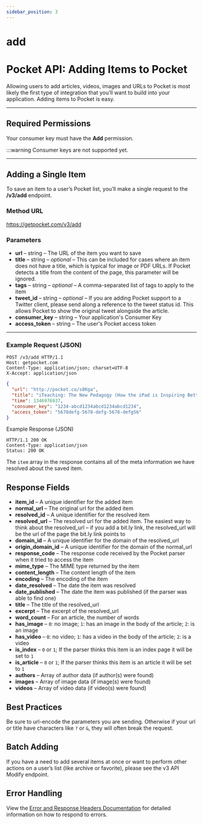 ```yaml
---
sidebar_position: 3
---
```


# add

# Pocket API: Adding Items to Pocket

Allowing users to add articles, videos, images and URLs to Pocket is
most likely the first type of integration that you’ll want to build into
your application. Adding items to Pocket is easy.

---

## Required Permissions

Your consumer key must have the **Add** permission.


:::warning
Consumer keys are not supported yet.

---

## Adding a Single Item

To save an item to a user’s Pocket list, you’ll make a single request to
the **/v3/add** endpoint.  

### Method URL

https://getpocket.com/v3/add  

### Parameters

- **url** – string – The URL of the item you want to save  
- **title** – string – *optional* – This can be included for cases where
  an item does not have a title, which is typical for image or PDF URLs.
  If Pocket detects a title from the content of the page, this parameter
  will be ignored.  
- **tags** – string – *optional* – A comma-separated list of tags to
  apply to the item  
- **tweet\_id** – string – *optional* – If you are adding Pocket support
  to a Twitter client, please send along a reference to the tweet status
  id. This allows Pocket to show the original tweet alongside the article.  
- **consumer\_key** – string – Your application's Consumer Key  
- **access\_token** – string – The user's Pocket access token  

---

### Example Request (JSON)

```
POST /v3/add HTTP/1.1  
Host: getpocket.com  
Content-Type: application/json; charset=UTF-8  
X-Accept: application/json  
```

```json
{
  "url": "http://pocket.co/s8Kga",
  "title": "iTeaching: The New Pedagogy (How the iPad is Inspiring Better Ways of Teaching)",
  "time": 1346976937,
  "consumer_key": "1234-abcd1234abcd1234abcd1234",
  "access_token": "5678defg-5678-defg-5678-defg56"
}
```

Example Response (JSON)

```
HTTP/1.1 200 OK
Content-Type: application/json
Status: 200 OK
```

The `item` array in the response contains all of the meta information we
have resolved about the saved item.

## Response Fields

- **item\_id** – A unique identifier for the added item
- **normal\_url** – The original url for the added item
- **resolved\_id** – A unique identifier for the resolved item
- **resolved\_url** – The resolved url for the added item. The easiest
  way to think about the resolved\_url – if you add a bit.ly link, the
resolved\_url will be the url of the page the bit.ly link points to
- **domain\_id** – A unique identifier for the domain of the resolved\_url
- **origin\_domain\_id** – A unique identifier for the domain of the
  normal\_url
- **response\_code** – The response code received by the Pocket parser
  when it tried to access the item
- **mime\_type** – The MIME type returned by the item
- **content\_length** – The content length of the item
- **encoding** – The encoding of the item
- **date\_resolved** – The date the item was resolved
- **date\_published** – The date the item was published (if the parser
  was able to find one)
- **title** – The title of the resolved\_url
- **excerpt** – The excerpt of the resolved\_url
- **word\_count** – For an article, the number of words
- **has\_image** – `0`: no image; `1`: has an image in the body of the
  article; `2`: is an image
- **has\_video** – `0`: no video; `1`: has a video in the body of the
  article; `2`: is a video
- **is\_index** – `0` or `1`; If the parser thinks this item is an index
  page it will be set to `1`
- **is\_article** – `0` or `1`; If the parser thinks this item is an
  article it will be set to `1`
- **authors** – Array of author data (if author(s) were found)
- **images** – Array of image data (if image(s) were found)
- **videos** – Array of video data (if video(s) were found)

## Best Practices

Be sure to url-encode the parameters you are sending. Otherwise if your
url or title have characters like `?` or `&`, they will often break the
request.

## Batch Adding

If you have a need to add several items at once or want to perform other
actions on a user’s list (like archive or favorite), please see the v3
API Modify endpoint.

## Error Handling

View the [Error and Response Headers Documentation](#) for detailed
information on how to respond to errors.
